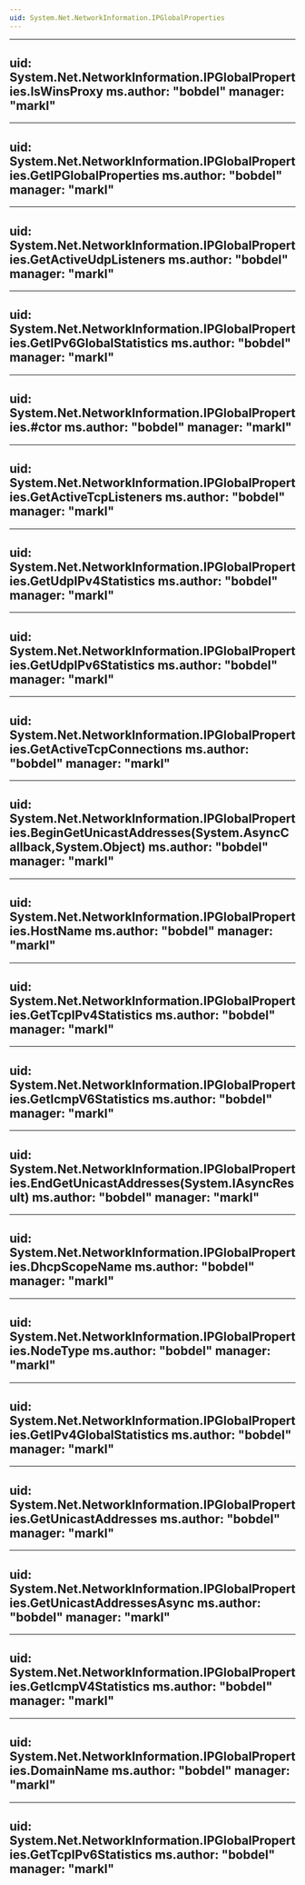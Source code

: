 ```yaml
---
uid: System.Net.NetworkInformation.IPGlobalProperties
---
```


---
uid: System.Net.NetworkInformation.IPGlobalProperties.IsWinsProxy
ms.author: "bobdel"
manager: "markl"
---

---
uid: System.Net.NetworkInformation.IPGlobalProperties.GetIPGlobalProperties
ms.author: "bobdel"
manager: "markl"
---

---
uid: System.Net.NetworkInformation.IPGlobalProperties.GetActiveUdpListeners
ms.author: "bobdel"
manager: "markl"
---

---
uid: System.Net.NetworkInformation.IPGlobalProperties.GetIPv6GlobalStatistics
ms.author: "bobdel"
manager: "markl"
---

---
uid: System.Net.NetworkInformation.IPGlobalProperties.#ctor
ms.author: "bobdel"
manager: "markl"
---

---
uid: System.Net.NetworkInformation.IPGlobalProperties.GetActiveTcpListeners
ms.author: "bobdel"
manager: "markl"
---

---
uid: System.Net.NetworkInformation.IPGlobalProperties.GetUdpIPv4Statistics
ms.author: "bobdel"
manager: "markl"
---

---
uid: System.Net.NetworkInformation.IPGlobalProperties.GetUdpIPv6Statistics
ms.author: "bobdel"
manager: "markl"
---

---
uid: System.Net.NetworkInformation.IPGlobalProperties.GetActiveTcpConnections
ms.author: "bobdel"
manager: "markl"
---

---
uid: System.Net.NetworkInformation.IPGlobalProperties.BeginGetUnicastAddresses(System.AsyncCallback,System.Object)
ms.author: "bobdel"
manager: "markl"
---

---
uid: System.Net.NetworkInformation.IPGlobalProperties.HostName
ms.author: "bobdel"
manager: "markl"
---

---
uid: System.Net.NetworkInformation.IPGlobalProperties.GetTcpIPv4Statistics
ms.author: "bobdel"
manager: "markl"
---

---
uid: System.Net.NetworkInformation.IPGlobalProperties.GetIcmpV6Statistics
ms.author: "bobdel"
manager: "markl"
---

---
uid: System.Net.NetworkInformation.IPGlobalProperties.EndGetUnicastAddresses(System.IAsyncResult)
ms.author: "bobdel"
manager: "markl"
---

---
uid: System.Net.NetworkInformation.IPGlobalProperties.DhcpScopeName
ms.author: "bobdel"
manager: "markl"
---

---
uid: System.Net.NetworkInformation.IPGlobalProperties.NodeType
ms.author: "bobdel"
manager: "markl"
---

---
uid: System.Net.NetworkInformation.IPGlobalProperties.GetIPv4GlobalStatistics
ms.author: "bobdel"
manager: "markl"
---

---
uid: System.Net.NetworkInformation.IPGlobalProperties.GetUnicastAddresses
ms.author: "bobdel"
manager: "markl"
---

---
uid: System.Net.NetworkInformation.IPGlobalProperties.GetUnicastAddressesAsync
ms.author: "bobdel"
manager: "markl"
---

---
uid: System.Net.NetworkInformation.IPGlobalProperties.GetIcmpV4Statistics
ms.author: "bobdel"
manager: "markl"
---

---
uid: System.Net.NetworkInformation.IPGlobalProperties.DomainName
ms.author: "bobdel"
manager: "markl"
---

---
uid: System.Net.NetworkInformation.IPGlobalProperties.GetTcpIPv6Statistics
ms.author: "bobdel"
manager: "markl"
---
